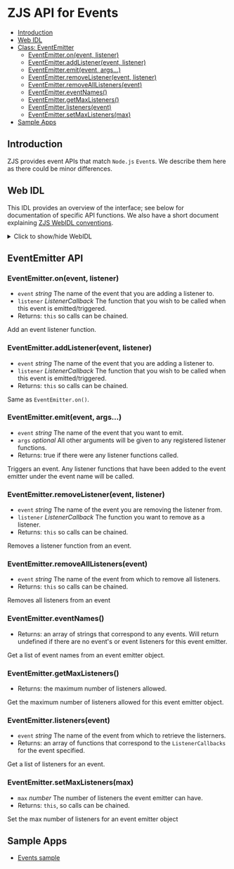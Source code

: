 ZJS API for Events
==================

* [Introduction](#introduction)
* [Web IDL](#web-idl)
* [Class: EventEmitter](#eventemitter-api)
  * [EventEmitter.on(event, listener)](#eventemitteronevent-listener)
  * [EventEmitter.addListener(event, listener)](#eventemitteraddlistenerevent-listener)
  * [EventEmitter.emit(event, args...)](#eventemitteremitevent-args)
  * [EventEmitter.removeListener(event, listener)](#eventemitterremovelistenerevent-listener)
  * [EventEmitter.removeAllListeners(event)](#eventemitterremovealllistenersevent)
  * [EventEmitter.eventNames()](#eventemittereventnames)
  * [EventEmitter.getMaxListeners()](#eventemittergetmaxlisteners)
  * [EventEmitter.listeners(event)](#eventemitterlistenersevent)
  * [EventEmitter.setMaxListeners(max)](#eventemittersetmaxlistenersmax)
* [Sample Apps](#sample-apps)

Introduction
------------
ZJS provides event APIs that match `Node.js` `Event`s. We describe
them here as there could be minor differences.

Web IDL
-------
This IDL provides an overview of the interface; see below for documentation of
specific API functions.  We also have a short document explaining [ZJS WebIDL conventions](Notes_on_WebIDL.md).
<details>
<summary> Click to show/hide WebIDL</summary>
<pre>
callback ListenerCallback = void (any... params);<p>interface EventEmitter {
    this on(string event, ListenerCallback listener);
    this addListener(string event, ListenerCallback listener);
    boolean emit(string event, any... args);
    this removeListener(string event, ListenerCallback listener);
    this removeAllListeners(string event);
    sequence < string > eventNames(void);
    number getMaxListeners(void);
    sequence < ListenerCallback > listeners(string event);
    this setMaxListeners(number max);
};
</pre>
</details>

EventEmitter API
----------------
### EventEmitter.on(event, listener)
* `event` *string* The name of the event that you are adding a listener to.
* `listener` *ListenerCallback* The function that you wish to be called when this event is emitted/triggered.
* Returns: `this` so calls can be chained.

Add an event listener function.

### EventEmitter.addListener(event, listener)
* `event` *string* The name of the event that you are adding a listener to.
* `listener` *ListenerCallback* The function that you wish to be called when this event is emitted/triggered.
* Returns: `this` so calls can be chained.

Same as `EventEmitter.on()`.

### EventEmitter.emit(event, args...)
* `event` *string* The name of the event that you want to emit.
* `args` *optional* All other arguments will be given to any registered listener functions.
* Returns: true if there were any listener functions called.

Triggers an event. Any listener functions that have been added to the
event emitter under the event name will be called.


### EventEmitter.removeListener(event, listener)
* `event` *string* The name of the event you are removing the listener from.
* `listener` *ListenerCallback* The function you want to remove as a listener.
* Returns: `this` so calls can be chained.

Removes a listener function from an event.

### EventEmitter.removeAllListeners(event)
* `event` *string* The name of the event from which to remove all listeners.
* Returns: `this` so calls can be chained.

Removes all listeners from an event


### EventEmitter.eventNames()
* Returns: an array of strings that correspond to any events. Will return undefined if there are no event's or event listeners for this event emitter.

Get a list of event names from an event emitter object.

### EventEmitter.getMaxListeners()
* Returns: the maximum number of listeners allowed.

Get the maximum number of listeners allowed for this event emitter object.

### EventEmitter.listeners(event)
* `event` *string* The name of the event from which to retrieve the listerners.
* Returns: an array of functions that correspond to the `ListenerCallbacks` for the event specified.

Get a list of listeners for an event.

### EventEmitter.setMaxListeners(max)
* `max` *number*  The number of listeners the event emitter can have.
* Returns: `this`, so calls can be chained.

Set the max number of listeners for an event emitter object

Sample Apps
-----------
* [Events sample](../samples/tests/Events.js)
